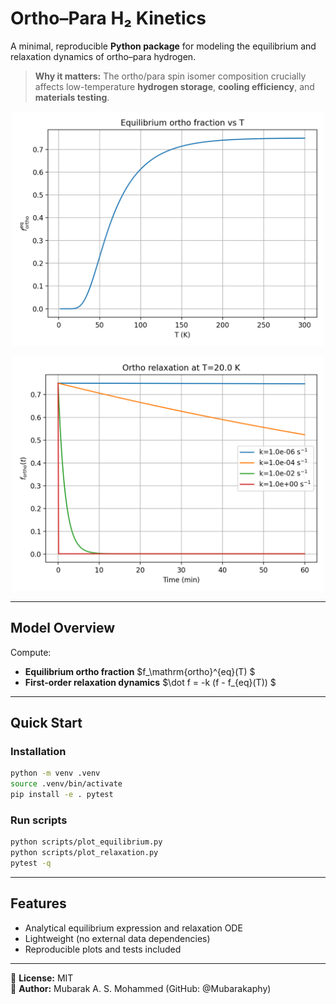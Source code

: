 # Ortho–Para H₂ Kinetics

A minimal, reproducible **Python package** for modeling the equilibrium and relaxation dynamics of ortho–para hydrogen.

> **Why it matters:** The ortho/para spin isomer composition crucially affects low-temperature **hydrogen storage**, **cooling efficiency**, and **materials testing**.

<p align="center">
  <img src="figs/equilibrium.png" width="500" alt="Equilibrium fraction vs. temperature">
</p>

<p align="center">
  <img src="figs/relaxation_T20K.png" width="500" alt="Relaxation at 20 K">
</p>

---

## Model Overview

Compute:
- **Equilibrium ortho fraction** $f_\mathrm{ortho}^{eq}(T) $
- **First-order relaxation dynamics** $\dot f = -k (f - f_{eq}(T)) $

---

## Quick Start

### Installation
```bash
python -m venv .venv
source .venv/bin/activate
pip install -e . pytest
```

### Run scripts
```bash
python scripts/plot_equilibrium.py
python scripts/plot_relaxation.py
pytest -q
```

---

## Features
- Analytical equilibrium expression and relaxation ODE  
- Lightweight (no external data dependencies)  
- Reproducible plots and tests included  

---

📘 **License:** MIT  
🧠 **Author:** Mubarak A. S. Mohammed (GitHub: @Mubarakaphy)
